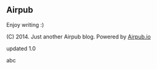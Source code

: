 ## Airpub

Enjoy writing :)

(C) 2014. Just another Airpub blog. Powered by [Airpub.io](http://airpub.io)

updated 1.0

abc
